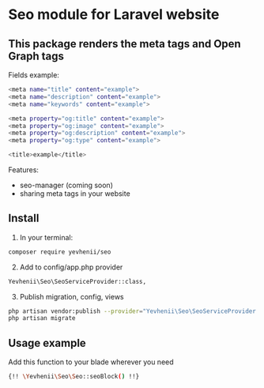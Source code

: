 # Seo module for Laravel website

## This package renders the meta tags and Open Graph tags

Fields example:
``` bash
<meta name="title" content="example">
<meta name="description" content="example">
<meta name="keywords" content="example">

<meta property="og:title" content="example">
<meta property="og:image" content="example">
<meta property="og:description" content="example">
<meta property="og:type" content="example">

<title>example</title>
```

Features:
- seo-manager (coming soon)
- sharing meta tags in your website

## Install

1) In your terminal:
``` bash
composer require yevhenii/seo
```
2) Add to config/app.php  provider 

``` bash
Yevhenii\Seo\SeoServiceProvider::class,
```

3) Publish migration, config, views

```bash
php artisan vendor:publish --provider="Yevhenii\Seo\SeoServiceProvider::class"
php artisan migrate
```

## Usage example

Add this function to your blade wherever you need

```bash
{!! \Yevhenii\Seo\Seo::seoBlock() !!}
```
